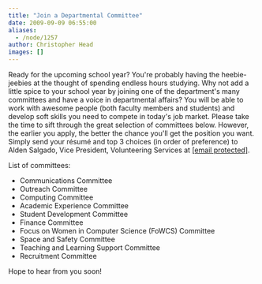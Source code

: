 ```yaml
---
title: "Join a Departmental Committee"
date: 2009-09-09 06:55:00
aliases:
  - /node/1257
author: Christopher Head
images: []
---
```


Ready for the upcoming school year? You're probably having the heebie-jeebies at the thought of spending endless hours studying. Why not add a little spice to your school year by joining one of the department's many committees and have a voice in departmental affairs? You will be able to work with awesome people (both faculty members and students) and develop soft skills you need to compete in today's job market. Please take the time to sift through the great selection of committees below. However, the earlier you apply, the better the chance you'll get the position you want. Simply send your résumé and top 3 choices (in order of preference) to Alden Salgado, Vice President, Volunteering Services at [\[email protected\]](/cdn-cgi/l/email-protection#196f696f596d717c7a6c7b7c377a78).

List of committees:

*   Communications Committee
*   Outreach Committee
*   Computing Committee
*   Academic Experience Committee
*   Student Development Committee
*   Finance Committee
*   Focus on Women in Computer Science (FoWCS) Committee
*   Space and Safety Committee
*   Teaching and Learning Support Committee
*   Recruitment Committee

Hope to hear from you soon!
